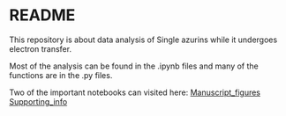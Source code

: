 # README #

This repository is about data analysis of Single azurins while it undergoes electron transfer.

Most of the analysis can be found in the .ipynb files and many of the functions are in the .py files.

Two of the important notebooks can visited here:
[Manuscript_figures](https://github.com/biswajitSM/Azurin_SM_repo/blob/master/Manuscript/Figure/Manuscript_figures.ipynb)
[Supporting_info](https://github.com/biswajitSM/Azurin_SM_repo/blob/master/Manuscript/Figure_SI/Supporting_info.ipynb)